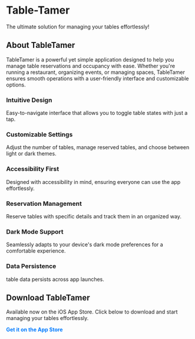 # Table-Tamer
The ultimate solution for managing your tables effortlessly!

 <h2>About TableTamer</h2>
            <p>TableTamer is a powerful yet simple application designed to help you manage table reservations and occupancy with ease. Whether you're running a restaurant, organizing events, or managing spaces, TableTamer ensures smooth operations with a user-friendly interface and customizable options.</p>
             <h3>Intuitive Design</h3>
                    <p>Easy-to-navigate interface that allows you to toggle table states with just a tap.</p>
                </div>
                <div class="feature">
                    <h3>Customizable Settings</h3>
                    <p>Adjust the number of tables, manage reserved tables, and choose between light or dark themes.</p>
                </div>
                <div class="feature">
                    <h3>Accessibility First</h3>
                    <p>Designed with accessibility in mind, ensuring everyone can use the app effortlessly.</p>
                </div>
                <div class="feature">
                    <h3>Reservation Management</h3>
                    <p>Reserve tables with specific details and track them in an organized way.</p>
                </div>
                <div class="feature">
                    <h3>Dark Mode Support</h3>
                    <p>Seamlessly adapts to your device's dark mode preferences for a comfortable experience.</p>
                </div>
                <div class="feature">
                    <h3>Data Persistence</h3>
                    <p>table data persists across app launches.</p>
                </div>
            </div>
        </section>
        <section id="download">
            <h2>Download TableTamer</h2>
            <p>Available now on the iOS App Store. Click below to download and start managing your tables effortlessly.</p>
            <p><a href="#" style="color: #007BFF; text-decoration: none; font-weight: bold;">Get it on the App Store</a></p>
        </section>
     
